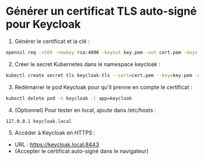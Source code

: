 # Générer un certificat TLS auto-signé pour Keycloak

1. Générer le certificat et la clé :

```sh
openssl req -x509 -newkey rsa:4096 -keyout key.pem -out cert.pem -days 365 -nodes -subj "/CN=keycloak.local"
```

2. Créer le secret Kubernetes dans le namespace keycloak :

```sh
kubectl create secret tls keycloak-tls --cert=cert.pem --key=key.pem -n keycloak
```

3. Redémarrer le pod Keycloak pour qu'il prenne en compte le certificat :

```sh
kubectl delete pod -n keycloak -l app=keycloak
```

4. (Optionnel) Pour tester en local, ajoute dans /etc/hosts :
```
127.0.0.1 keycloak.local
```

5. Accéder à Keycloak en HTTPS :

- URL : https://keycloak.local:8443
- (Accepter le certificat auto-signé dans le navigateur) 